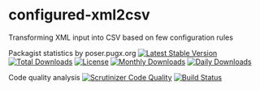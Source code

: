 # configured-xml2csv
Transforming XML input into CSV based on few configuration rules

Packagist statistics by poser.pugx.org
[![Latest Stable Version](https://poser.pugx.org/danielgp/configured-xml2csv/v/stable)](https://packagist.org/packages/danielgp/configured-xml2csv)
[![Total Downloads](https://poser.pugx.org/danielgp/configured-xml2csv/downloads)](https://packagist.org/packages/danielgp/configured-xml2csv)
[![License](https://poser.pugx.org/danielgp/configured-xml2csv/license)](https://packagist.org/packages/danielgp/configured-xml2csv)
[![Monthly Downloads](https://poser.pugx.org/danielgp/configured-xml2csv/d/monthly)](https://packagist.org/packages/danielgp/configured-xml2csv)
[![Daily Downloads](https://poser.pugx.org/danielgp/configured-xml2csv/d/daily)](https://packagist.org/packages/danielgp/configured-xml2csv)

Code quality analysis
[![Scrutinizer Code Quality](https://scrutinizer-ci.com/g/danielgp/configured-xml2csv/badges/quality-score.png?b=master)](https://scrutinizer-ci.com/g/danielgp/configured-xml2csv/?branch=master)
[![Build Status](https://scrutinizer-ci.com/g/danielgp/configured-xml2csv/badges/build.png?b=master)](https://scrutinizer-ci.com/g/danielgp/configured-xml2csv/build-status/master)
